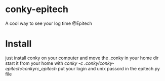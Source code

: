 # conky-epitech
A cool way to see your log time @Epitech

# Install
just install conky on your computer and move the .conky in your home dir
start it from your home with *conky -c .conky/conky-epitech/conkyrc_epitech*
put your login and unix passord in the epitech.py file
